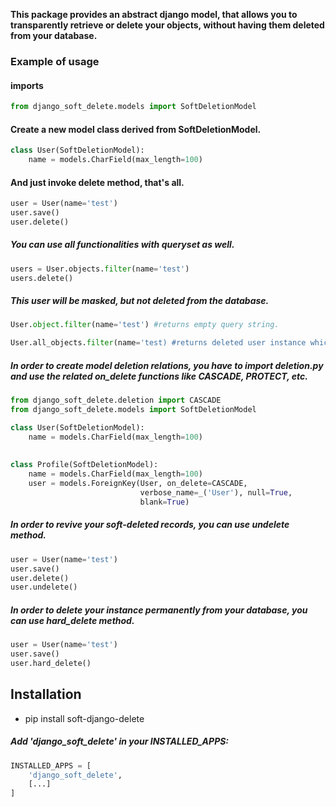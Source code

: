 **This package provides an abstract django model, that allows you to transparently retrieve or delete your objects, without having them deleted from your database.**

### Example of usage

#### imports
```python
from django_soft_delete.models import SoftDeletionModel

```

#### Create a new model class derived from SoftDeletionModel.
```python
class User(SoftDeletionModel):
    name = models.CharField(max_length=100)
```


#### And just invoke delete method, that's all.

```python
user = User(name='test')
user.save()
user.delete()
```
##### You can use all functionalities with queryset as well.

```python
users = User.objects.filter(name='test')
users.delete()
```

##### This user will be masked, but not deleted from the database.

```python
User.object.filter(name='test') #returns empty query string.

User.all_objects.filter(name='test) #returns deleted user instance which has non empty deleted_at field.
```



##### In order to create model deletion relations, you have to import deletion.py and use the related on_delete functions like CASCADE, PROTECT, etc.
```python
from django_soft_delete.deletion import CASCADE
from django_soft_delete.models import SoftDeletionModel

class User(SoftDeletionModel):
    name = models.CharField(max_length=100)
    
    
class Profile(SoftDeletionModel):
    name = models.CharField(max_length=100)
    user = models.ForeignKey(User, on_delete=CASCADE,
                             verbose_name=_('User'), null=True,
                             blank=True)
```
##### In order to revive your soft-deleted records, you can use undelete method.
```python
user = User(name='test')
user.save()
user.delete()
user.undelete()
```

##### In order to delete your instance permanently from your database, you can use hard_delete method.

```python
user = User(name='test')
user.save()
user.hard_delete()
```

## Installation
- pip install soft-django-delete

##### Add 'django_soft_delete' in your INSTALLED_APPS:

```python
INSTALLED_APPS = [
    'django_soft_delete',
    [...]
]
```